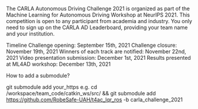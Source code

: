 The CARLA Autonomous Driving Challenge 2021 is organized as part of the Machine Learning for Autonomous Driving Workshop at NeurIPS 2021. This competition is open to any participant from academia and industry. You only need to sign up on the CARLA AD Leaderboard, providing your team name and your institution.

Timeline
Challenge opening: September 15th, 2021
Challenge closure: November 19th, 2021
Winners of each track are notified: November 22nd, 2021
Video presentation submission: December 1st, 2021
Results presented at ML4AD workshop: December 13th, 2021

How to add a submodule?

git submodule add your_https
e.g. cd /workspace/team_code/catkin_ws/src/ && git submodule add https://github.com/RobeSafe-UAH/t4ac_lqr_ros -b carla_challenge_2021
